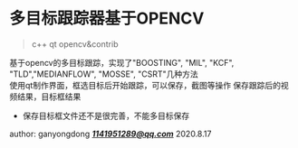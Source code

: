 # 多目标跟踪器基于OPENCV

> c++ qt opencv&contrib

基于opencv的多目标跟踪，实现了"BOOSTING", "MIL", "KCF", "TLD","MEDIANFLOW", "MOSSE", "CSRT"几种方法  
使用qt制作界面，框选目标后开始跟踪，可以保存，截图等操作
保存跟踪后的视频结果，目标框结果

- 保存目标框文件还不是很完善，不能多目标保存

author: ganyongdong ***<1141951289@qq.com>*** 2020.8.17
